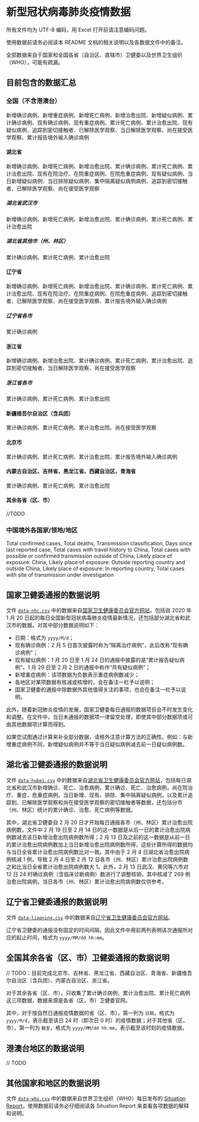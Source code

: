 # 新型冠状病毒肺炎疫情数据

所有文件均为 UTF-8 编码，用 Excel 打开前请注意编码问题。

使用数据前请务必阅读本 README 文档的相关说明以及各数据文件中的备注。

全部数据来自于国家和全国各省（自治区、直辖市）卫健委以及世界卫生组织（WHO），可能有疏漏。

## 目前包含的数据汇总

### 全国（不含港澳台）

新增确诊病例、新增重症病例、新增死亡病例、新增治愈出院、新增疑似病例、累计确诊病例、现有确诊病例、现有重症病例、累计死亡病例、累计治愈出院、现有疑似病例、追踪到密切接触者、已解除医学观察、当日解除医学观察、尚在接受医学观察、累计报告境外输入确诊病例

#### 湖北省

新增确诊病例、新增死亡病例、新增治愈出院、累计确诊病例、累计死亡病例、累计治愈出院、现有在院治疗、在院重症病例、在院危重症病例、现有疑似病例、当日新增疑似病例、当日排除疑似病例、集中隔离疑似病例病例、追踪到密切接触者、已解除医学观察、尚在接受医学观察

##### 湖北省武汉市

新增确诊病例、新增死亡病例、新增治愈出院、累计确诊病例、累计死亡病例、累计治愈出院

##### 湖北省其他市（州、林区）

累计确诊病例、累计死亡病例、累计治愈出院

#### 辽宁省

新增确诊病例、新增死亡病例、新增治愈出院、累计确诊病例、累计死亡病例、累计治愈出院、现有在院治疗、在院重症病例、在院危重症病例、追踪到密切接触者、已解除医学观察、尚在接受医学观察、累计报告境外输入确诊病例

##### 辽宁省各市

累计确诊病例

#### 浙江省

新增确诊病例、新增治愈出院、累计确诊病例、累计死亡病例、累计治愈出院、追踪到密切接触者、当日解除医学观察、尚在接受医学观察

##### 浙江省各市

累计确诊病例、累计死亡病例、累计治愈出院

#### 新疆维吾尔自治区（含兵团）

累计确诊病例、累计死亡病例、累计治愈出院、尚在接受医学观察

#### 北京市

累计确诊病例、累计死亡病例、累计治愈出院、累计报告境外输入确诊病例

#### 内蒙古自治区、吉林省、黑龙江省、西藏自治区、青海省

累计确诊病例、累计死亡病例、累计治愈出院

#### 其余各省（区、市）

//TODO

### 中国境外各国家/领地/地区

Total confirmed cases, Total deaths, Transmission classification, Days since last reported case, Total cases with travel history to China, Total cases with possible or confirmed transmission outside of China, Likely place of exposure: China, Likely place of exposure: Outside reporting country and outside China, Likely place of exposure: In reporting country, Total cases with site of transmission under investigation

## 国家卫健委通报的数据说明

文件 [`data-nhc.csv`](data-nhc.csv) 中的数据来自[国家卫生健康委员会官方网站](http://www.nhc.gov.cn/)，包括自 2020 年 1 月 20 日起的每日全国新型冠状病毒肺炎疫情最新情况，还包括部分湖北省和武汉市的数据。对其中部分数据说明如下：

- 日期：格式为 `yyyy/M/d`；
- 现有确诊病例：2 月 5 日首次披露时称为“隔离治疗病例”，此后改称“现有确诊病例”；
- 现有疑似病例：1 月 20 日至 1 月 24 日的通报中披露的是“累计报告疑似病例”，1 月 29 日至 2 月 2 日的通报中称作“共有疑似病例”；
- 新增重症病例：该项数据为负数表示重症病例数减少；
- 各地区对某项数据有核减或核增的，会在备注一栏予以说明；
- 国家卫健委的通报中除数据外其他值得关注的事项，也会在备注一栏予以说明。

此外，随着新冠肺炎疫情的发展，国家卫健委每日通报的数据项目会不时发生变化和调整。在文件中，当日未通报的数据项一律留空处理，即使其中部分数据项或可由其他数据项计算而得到。

如果您试图通过计算来补全部分数据，请格外注意计算方法的正确性。例如：与新增重症病例不同，新增疑似病例并不等于当日疑似病例减去前一日疑似病例数。

## 湖北省卫健委通报的数据说明

文件 [`data-hubei.csv`](data-hubei.csv) 中的数据来自[湖北省卫生健康委员会官方网站](http://wjw.hubei.gov.cn/)，包括每日湖北省和武汉市新增确诊、死亡、治愈病例，累计确诊、死亡、治愈病例，尚在院治疗、重症、危重症病例，当日新增、现有、排除、集中隔离疑似病例，以及累计追踪到、已解除医学观察和尚在接受医学观察的密切接触者等数据，还包括分市（州、林区）统计的累计确诊、治愈、死亡病例等数据。

其中，湖北省卫健委自 2 月 20 日才开始每日通报各市（州、林区）累计治愈出院病例数，文件中 2 月 19 日至 2 月 14 日的这一数据是从后一日的累计治愈出院病例数减去该日新增治愈出院病例数所得；2 月 13 日及之前的这一数据是从前一日的累计治愈出院病例数加上当日新增治愈出院病例数所得，这些计算所得的数据均与当日全省累计治愈出院病例数比对一致。其中由于 2 月 4 日湖北省治愈出院病例核减 1 例，导致 2 月 4 日至 2 月 12 日各市（州、林区）累计治愈出院病例数之和比当日全省累计治愈出院病例数大 1。此外，2 月 13 日武汉、黄冈等六市对 12 日 24 时确诊病例（含临床诊断病例）数进行了调整核销，其中核减了 269 例治愈出院病例，当日各市（州、林区）累计治愈出院病例数仅供参考。

## 辽宁省卫健委通报的数据说明

文件 [`data-liaoning.csv`](data-liaoning.csv) 中的数据来自[辽宁省卫生健康委员会官方网站](http://wsjk.ln.gov.cn/)。

辽宁省卫健委的通报没有固定的时间间隔，因此文件中用前两列表明该次通报所对应的起止时间，格式为 `yyyy/MM/dd hh:mm`。

## 全国其余各省（区、市）卫健委通报的数据说明

// TODO：目前完成北京市、吉林省、黑龙江省、西藏自治区、青海省、新疆维吾尔自治区（含兵团）、内蒙古自治区、浙江省。

对于其余各省（区、市），只收集了累计确诊病例、累计治愈出院、累计死亡病例这三项数据，数据来源是各省（区、市）卫健委官网。

其中，对于按自然日通报疫情数据的省（区、市），第一列为 `日期`，格式为 `yyyy/M/d`，表示截至该日 24 时（即次日 0 时）的疫情数据；对于其他省（区、市），第一列为 `截至`，格式为 `yyyy/MM/dd hh:mm`，表示截至该时刻的疫情数据。

## 港澳台地区的数据说明

// TODO

## 其他国家和地区的数据说明

文件 [`data-who.csv`](data-who.csv) 中的数据来自世界卫生组织（WHO）每日发布的 [Situation Report](situation_reports)，使用数据前请务必仔细阅读各 Situation Report 来查看各项数据的解释和说明。

